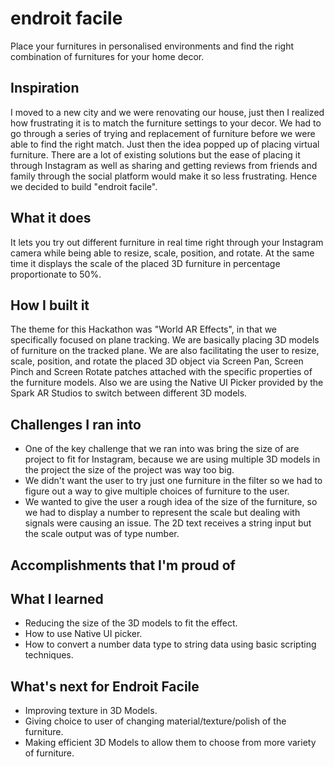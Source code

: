 # endroit facile

Place your furnitures in personalised environments and find the right combination of furnitures for your home decor.

## Inspiration

I moved to a new city and we were renovating our house, just then I realized how frustrating it is to match the furniture settings to your decor. We had to go through a series of trying and replacement of furniture before we were able to find the right match. Just then the idea popped up of placing virtual furniture. There are a lot of existing solutions but the ease of placing it through Instagram as well as sharing and getting reviews from friends and family through the social platform would make it so less frustrating. Hence we decided to build "endroit facile".

## What it does

It lets you try out different furniture in real time right through your Instagram camera while being able to resize, scale, position, and rotate. At the same time it displays the scale of the placed 3D furniture in percentage proportionate to 50%.

## How I built it
The theme for this Hackathon was "World AR Effects", in that we specifically focused on plane tracking. We are basically placing 3D models of furniture on the tracked plane. We are also facilitating the user to resize, scale, position, and rotate the placed 3D object via Screen Pan, Screen Pinch and Screen Rotate patches attached with the specific properties of the furniture models. Also we are using the Native UI Picker provided by the Spark AR Studios to switch between different 3D models.


## Challenges I ran into
* One of the key challenge that we ran into was bring the size of are project to fit for Instagram, because we are using multiple 3D models in the project the size of the project was way too big.
* We didn't want the user to try just one furniture in the filter so we had to figure out a way to give multiple choices of furniture to the user.
* We wanted to give the user a rough idea of the size of the furniture, so we had to display a number to represent the scale but dealing with signals were causing an issue. The 2D text receives a string input but the scale output was of type number.  

## Accomplishments that I'm proud of


## What I learned
* Reducing the size of the 3D models to fit the effect.
* How to use Native UI picker.
* How to convert a number data type to string data using basic scripting techniques. 

## What's next for Endroit Facile

* Improving texture in 3D Models.
* Giving choice to user of changing material/texture/polish of the furniture.
* Making efficient 3D Models to allow them to choose from more variety of furniture.

